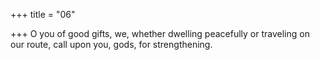 +++
title = "06"

+++
O you of good gifts, we, whether dwelling peacefully or traveling on our route, call upon you, gods, for strengthening.  